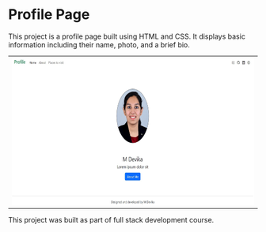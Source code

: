 # Profile Page

This project is a profile page built using HTML and CSS. It displays basic information including their name, photo, and a brief bio.
<table>
     <tr>
          <td><img height="300" src="https://github.com/devikamanoj/Profile/blob/main/images/Profilepage.jpg" /><br /><center></center></td>
     </tr>
 </table>

This project was built as part of full stack development course.
